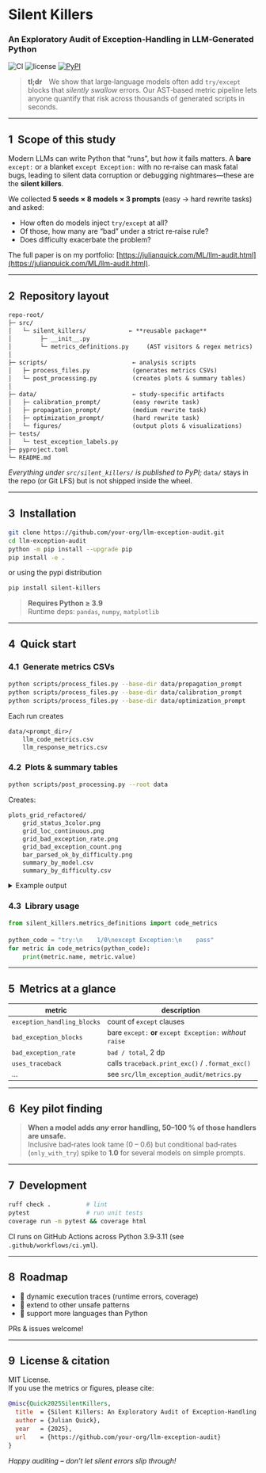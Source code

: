 # Silent Killers  
### An Exploratory Audit of Exception‑Handling in LLM‑Generated Python
![CI](https://github.com/kilojoules/llm-exception-handling-audit/actions/workflows/ci.yml/badge.svg)
![license](https://img.shields.io/badge/license-MIT-blue)
[![PyPI](https://img.shields.io/pypi/v/silent-killers.svg)](https://pypi.org/project/silent-killers/)

> **tl;dr** We show that large‑language models often add `try/except`
> blocks that *silently swallow* errors.  Our AST‑based metric pipeline
> lets anyone quantify that risk across thousands of generated scripts
> in seconds.

---


## 1  Scope of this study

Modern LLMs can write Python that “runs”, but *how* it fails matters.
A **bare** `except:` or a blanket `except Exception:` with no
re‑raise can mask fatal bugs, leading to silent data corruption or
debugging nightmares—these are the **silent killers**.

We collected **5 seeds × 8 models × 3 prompts** (easy → hard rewrite
tasks) and asked:

* How often do models inject `try/except` at all?  
* Of those, how many are “bad” under a strict re‑raise rule?  
* Does difficulty exacerbate the problem?

The full paper is on my portfolio: 
[https://julianquick.com/ML/llm-audit.html](https://julianquick.com/ML/llm-audit.html).

---

## 2  Repository layout

```
repo-root/
├─ src/
│   └─ silent_killers/            ← **reusable package**
│        ├─ __init__.py
│        └─ metrics_definitions.py     (AST visitors & regex metrics)
│
├─ scripts/                        ← analysis scripts
│   ├─ process_files.py            (generates metrics CSVs)
│   └─ post_processing.py          (creates plots & summary tables)
│
├─ data/                           ← study‑specific artifacts
│   ├─ calibration_prompt/         (easy rewrite task)
│   ├─ propagation_prompt/         (medium rewrite task)
│   ├─ optimization_prompt/        (hard rewrite task)
│   └─ figures/                    (output plots & visualizations)
├─ tests/
│   └─ test_exception_labels.py
├─ pyproject.toml
└─ README.md
```

*Everything under `src/silent_killers/` is published to PyPI;*
`data/` stays in the repo (or Git LFS) but is not shipped inside the
wheel.

---

## 3  Installation

```bash
git clone https://github.com/your‑org/llm-exception-audit.git
cd llm-exception-audit
python -m pip install --upgrade pip
pip install -e .
```

or using the pypi distribution

```bash
pip install silent-killers
```


> **Requires Python ≥ 3.9**  
> Runtime deps: `pandas`, `numpy`, `matplotlib`

---

## 4  Quick start

### 4.1  Generate metrics CSVs

```bash
python scripts/process_files.py --base-dir data/propagation_prompt
python scripts/process_files.py --base-dir data/calibration_prompt
python scripts/process_files.py --base-dir data/optimization_prompt
```

Each run creates

```
data/<prompt_dir>/
    llm_code_metrics.csv
    llm_response_metrics.csv
```

### 4.2  Plots & summary tables

```bash
python scripts/post_processing.py --root data
```

Creates:

```
plots_grid_refactored/
    grid_status_3color.png
    grid_loc_continuous.png
    grid_bad_exception_rate.png
    grid_bad_exception_count.png
    bar_parsed_ok_by_difficulty.png
    summary_by_model.csv
    summary_by_difficulty.csv
```

<details>
<summary>Example output</summary>

| code‑status | bad‑rate heatmap |
|-------------|------------------|
| <img src="data/figures/grid_status_3color.png" width="380"> | <img src="data/figures/grid_bad_exception_rate.png" width="380"> |

</details>

### 4.3  Library usage

```python
from silent_killers.metrics_definitions import code_metrics

python_code = "try:\n    1/0\nexcept Exception:\n    pass"
for metric in code_metrics(python_code):
    print(metric.name, metric.value)
```

---

## 5  Metrics at a glance

| metric | description |
|--------|-------------|
| `exception_handling_blocks` | count of `except` clauses |
| `bad_exception_blocks` | bare `except:` **or** `except Exception:` *without* `raise` |
| `bad_exception_rate` | `bad / total`, 2 dp |
| `uses_traceback` | calls `traceback.print_exc()` / `.format_exc()` |
| … | see `src/llm_exception_audit/metrics.py` |

---

## 6  Key pilot finding

> **When a model adds *any* error handling, 50–100 % of those handlers
> are unsafe.**  
> Inclusive bad‑rates look tame (0 – 0.6) but conditional bad‑rates
> (`only_with_try`) spike to **1.0** for several models on simple
> prompts.

---

## 7  Development

```bash
ruff check .          # lint
pytest                # run unit tests
coverage run -m pytest && coverage html
```

CI runs on GitHub Actions across Python 3.9‑3.11 (see `.github/workflows/ci.yml`).

---

## 8  Roadmap

* 🚧 dynamic execution traces (runtime errors, coverage)  
* 🚧 extend to other unsafe patterns
* 🚧 support more languages than Python

PRs & issues welcome!

---

## 9  License & citation

MIT License.  
If you use the metrics or figures, please cite:

```bibtex
@misc{Quick2025SilentKillers,
  title  = {Silent Killers: An Exploratory Audit of Exception‑Handling in LLM‑Generated Python},
  author = {Julian Quick},
  year   = {2025},
  url    = {https://github.com/your‑org/llm-exception-audit}
}
```

*Happy auditing – don’t let silent errors slip through!*

